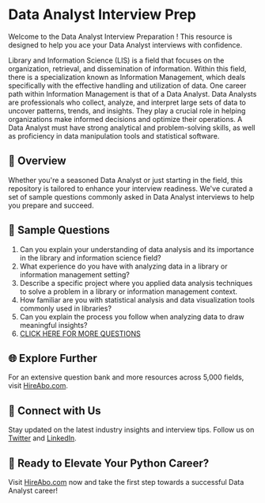 # Data Analyst Interview Prep

Welcome to the Data Analyst Interview Preparation ! This resource is designed to help you ace your Data Analyst interviews with confidence.

Library and Information Science (LIS) is a field that focuses on the organization, retrieval, and dissemination of information. Within this field, there is a specialization known as Information Management, which deals specifically with the effective handling and utilization of data. One career path within Information Management is that of a Data Analyst. Data Analysts are professionals who collect, analyze, and interpret large sets of data to uncover patterns, trends, and insights. They play a crucial role in helping organizations make informed decisions and optimize their operations. A Data Analyst must have strong analytical and problem-solving skills, as well as proficiency in data manipulation tools and statistical software.

## 🚀 Overview

Whether you're a seasoned Data Analyst or just starting in the field, this repository is tailored to enhance your interview readiness. We've curated a set of sample questions commonly asked in Data Analyst interviews to help you prepare and succeed.

## 📝 Sample Questions

1. Can you explain your understanding of data analysis and its importance in the library and information science field?
2. What experience do you have with analyzing data in a library or information management setting?
3. Describe a specific project where you applied data analysis techniques to solve a problem in a library or information management context.
4. How familiar are you with statistical analysis and data visualization tools commonly used in libraries?
5. Can you explain the process you follow when analyzing data to draw meaningful insights?
6. [CLICK HERE FOR MORE QUESTIONS](https://hireabo.com/job/18_1_15/Data%20Analyst)

## 🌐 Explore Further

For an extensive question bank and more resources across 5,000 fields, visit [HireAbo.com](https://www.hireabo.com).

## 📱 Connect with Us

Stay updated on the latest industry insights and interview tips. Follow us on [Twitter](https://twitter.com/hireabo) and [LinkedIn](https://www.linkedin.com/in/hire-abo-3609972a8/).

## 🚀 Ready to Elevate Your Python Career?

Visit [HireAbo.com](https://www.hireabo.com) now and take the first step towards a successful Data Analyst career!